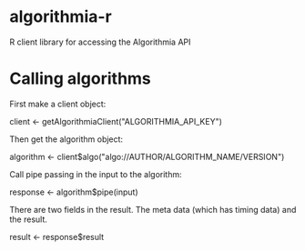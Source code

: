 # algorithmia-r
R client library for accessing the Algorithmia API

# Calling algorithms
First make a client object:

  client <- getAlgorithmiaClient("ALGORITHMIA_API_KEY")

Then get the algorithm object:

  algorithm <- client$algo("algo://AUTHOR/ALGORITHM_NAME/VERSION")

Call pipe passing in the input to the algorithm:

  response <- algorithm$pipe(input)

There are two fields in the result. The meta data (which has timing data) and the result.

  result <- response$result
